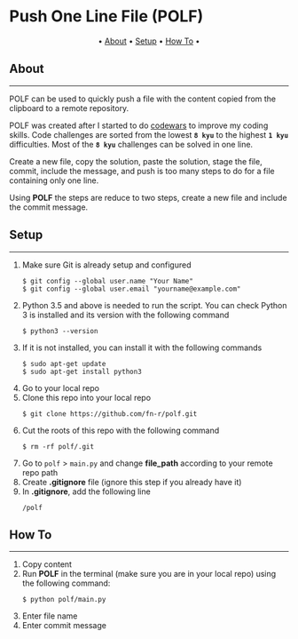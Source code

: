 # Push One Line File (POLF)
<p align="center">
  • 
  <a href="#about">About</a> •
  <a href="#setup">Setup</a> •
  <a href="#how-to">How To</a> •
</p>

## About
---
POLF can be used to quickly push a file with the content copied from the clipboard to a remote repository.

POLF was created after I started to do [codewars](https://www.codewars.com/) to improve my coding skills. Code challenges are sorted from the lowest **``8 kyu``** to the highest **``1 kyu``** difficulties. Most of the **``8 kyu``** challenges can be solved in one line.

Create a new file, copy the solution, paste the solution, stage the file, commit, include the message, and push is too many steps to do for a file containing only one line.

Using **POLF** the steps are reduce to two steps, create a new file and include the commit message.

## Setup
---
1. Make sure Git is already setup and configured
    ```console
    $ git config --global user.name "Your Name"
    $ git config --global user.email "yourname@example.com"
    ```
1. Python 3.5 and above is needed to run the script. You can check Python 3 is installed and its version with the following command
    ```console
    $ python3 --version
    ```
1. If it is not installed, you can install it with the following commands
    ```console
    $ sudo apt-get update
    $ sudo apt-get install python3
    ```
1. Go to your local repo
1. Clone this repo into your local repo
    ```console
    $ git clone https://github.com/fn-r/polf.git
    ```
1. Cut the roots of this repo with the following command
    ```console
    $ rm -rf polf/.git
    ```
1. Go to ``polf`` > ``main.py`` and change **file_path** according to your remote repo path
1. Create **.gitignore** file (ignore this step if you already have it)
1. In **.gitignore**, add the following line
    ```
    /polf
    ```

## How To
---
1. Copy content
1. Run **POLF** in the terminal (make sure you are in your local repo) using the following command:
    ```console
    $ python polf/main.py
    ```
1. Enter file name
1. Enter commit message